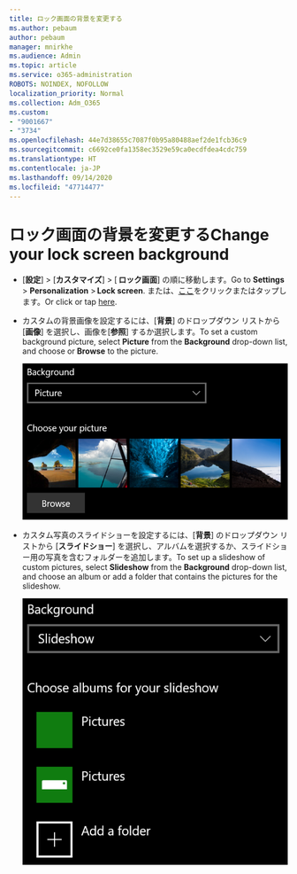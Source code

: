 ```yaml
---
title: ロック画面の背景を変更する
ms.author: pebaum
author: pebaum
manager: mnirkhe
ms.audience: Admin
ms.topic: article
ms.service: o365-administration
ROBOTS: NOINDEX, NOFOLLOW
localization_priority: Normal
ms.collection: Adm_O365
ms.custom:
- "9001667"
- "3734"
ms.openlocfilehash: 44e7d38655c7087f0b95a80488aef2de1fcb36c9
ms.sourcegitcommit: c6692ce0fa1358ec3529e59ca0ecdfdea4cdc759
ms.translationtype: HT
ms.contentlocale: ja-JP
ms.lasthandoff: 09/14/2020
ms.locfileid: "47714477"
---
```

# <a name="change-your-lock-screen-background"></a><span data-ttu-id="b50d3-102">ロック画面の背景を変更する</span><span class="sxs-lookup"><span data-stu-id="b50d3-102">Change your lock screen background</span></span>

- <span data-ttu-id="b50d3-103">[**設定**]  >  [**カスタマイズ**]  > [ **ロック画面**] の順に移動します。</span><span class="sxs-lookup"><span data-stu-id="b50d3-103">Go to **Settings** > **Personalization** > **Lock screen**.</span></span> <span data-ttu-id="b50d3-104">または、[ここ](ms-settings:lockscreen?activationSource=GetHelp)をクリックまたはタップします。</span><span class="sxs-lookup"><span data-stu-id="b50d3-104">Or click or tap [here](ms-settings:lockscreen?activationSource=GetHelp).</span></span>

- <span data-ttu-id="b50d3-105">カスタムの背景画像を設定するには、[**背景**] のドロップダウン リストから [**画像**] を選択し、画像を[**参照**] するか選択します。</span><span class="sxs-lookup"><span data-stu-id="b50d3-105">To set a custom background picture, select **Picture** from the **Background** drop-down list, and choose or **Browse** to the picture.</span></span>

  ![カスタムの背景画像を設定します。](media/set-custom-background-pic.png)

- <span data-ttu-id="b50d3-107">カスタム写真のスライドショーを設定するには、[**背景**] のドロップダウン リストから [**スライドショー**] を選択し、アルバムを選択するか、スライドショー用の写真を含むフォルダーを追加します。</span><span class="sxs-lookup"><span data-stu-id="b50d3-107">To set up a slideshow of custom pictures, select **Slideshow** from the **Background** drop-down list, and choose an album or add a folder that contains the pictures for the slideshow.</span></span>

  ![カスタム画像のスライドショーを設定します。](media/set-up-slideshow-background.png)
